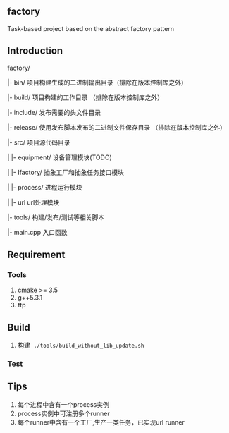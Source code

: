 ## factory
Task-based project based on the abstract factory pattern

## Introduction
factory/

  |- bin/               项目构建生成的二进制输出目录（排除在版本控制库之外）
  
  |- build/             项目构建的工作目录 （排除在版本控制库之外）  
  
  |- include/           发布需要的头文件目录  
  
  |- release/           使用发布脚本发布的二进制文件保存目录 （排除在版本控制库之外） 
  
  |- src/               项目源代码目录 
  
  |   |- equipment/ 		设备管理模块(TODO)  
  
  |   |- Ifactory/          抽象工厂和抽象任务接口模块 
  
  |   |- process/           进程运行模块 
  
  |   |- url              	url处理模块  
  
  |- tools/             构建/发布/测试等相关脚本 
  
  |- main.cpp			入口函数 
  
 ## Requirement
  
  ### Tools
  1. cmake >= 3.5
  2. g++5.3.1
  3. ftp
  
  ## Build
  1. 构建
  ```./tools/build_without_lib_update.sh```
  
  ### Test
  
## Tips
1. 每个进程中含有一个process实例
2. process实例中可注册多个runner
3. 每个runner中含有一个工厂,生产一类任务，已实现url runner



